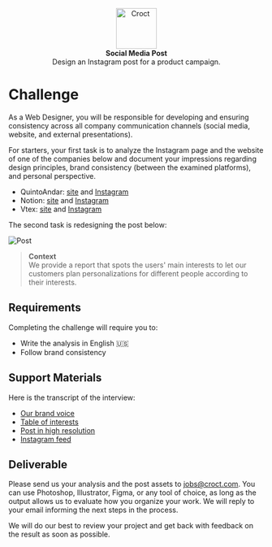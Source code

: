 <p align="center">
    <a href="https://croct.com">
      <img src="https://cdn.croct.io/brand/logo/repo-icon-green.svg" alt="Croct" height="80"/>
    </a>
    <br />
    <strong>Social Media Post</strong>
    <br />
    Design an Instagram post for a product campaign.
</p>

# Challenge

As a Web Designer, you will be responsible for developing and ensuring consistency across all company communication
channels (social media, website, and external presentations).

For starters, your first task is to analyze the Instagram page and the website of one of the companies below and
document your impressions regarding design principles, brand consistency (between the examined platforms), and personal
perspective.

- QuintoAndar: [site](https://www.quintoandar.com.br/) and [Instagram](https://www.instagram.com/quintoandardesign/)
- Notion: [site](https://www.notion.so/product) and [Instagram](https://www.instagram.com/notionhq/)
- Vtex: [site](https://vtex.com/us-en/) and [Instagram](https://www.instagram.com/vtexbrasil/)

The second task is redesigning the post below:

![Post](https://user-images.githubusercontent.com/943036/137801895-28abdc1b-0534-435c-8574-3b8be7a097f6.jpg)

> **Context**  
> We provide a report that spots the users' main interests to let our customers plan personalizations for
> different people according to their interests.

## Requirements

Completing the challenge will require you to:

- Write the analysis in English 🇺🇸
- Follow brand consistency

## Support Materials

Here is the transcript of the interview:

- [Our brand voice](https://croct.link/brand-voice)
- [Table of interests](https://user-images.githubusercontent.com/11818859/137769752-aff10064-c77e-43ae-84bb-2845dcb17943.png)
- [Post in high resolution](https://user-images.githubusercontent.com/943036/137816832-a99e835b-4d67-4ffb-a27a-8b92180bb845.png)
- [Instagram feed](https://user-images.githubusercontent.com/943036/137816777-16dafdb1-8884-4a90-a7b0-df36cc041c0c.png)

## Deliverable

Please send us your analysis and the post assets to [jobs@croct.com](mailto:jobs@croct.com). You can use Photoshop,
Illustrator, Figma, or any tool of choice, as long as the output allows us to evaluate how you organize your work. We
will reply to your email informing the next steps in the process.

We will do our best to review your project and get back with feedback on the result as soon as possible.
